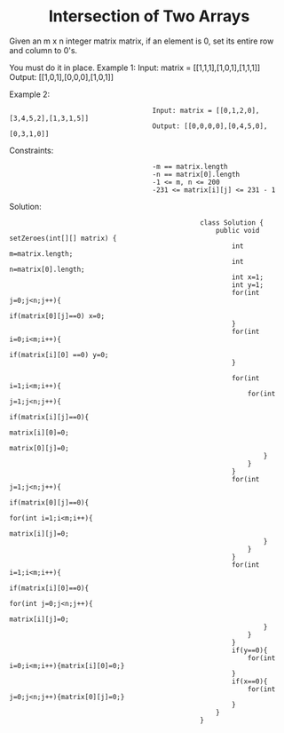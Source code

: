 <h1 align="center">Intersection of Two Arrays</h1>

Given an m x n integer matrix matrix, if an element is 0, set its entire row and column to 0's.

You must do it in place.
Example 1:
                                        Input: matrix = [[1,1,1],[1,0,1],[1,1,1]]
                                        Output: [[1,0,1],[0,0,0],[1,0,1]]

Example 2:

                                        Input: matrix = [[0,1,2,0],[3,4,5,2],[1,3,1,5]]
                                        Output: [[0,0,0,0],[0,4,5,0],[0,3,1,0]]

Constraints:

                                        -m == matrix.length
                                        -n == matrix[0].length
                                        -1 <= m, n <= 200
                                        -231 <= matrix[i][j] <= 231 - 1

Solution:

                                                    class Solution {
                                                        public void setZeroes(int[][] matrix) {
                                                            int m=matrix.length;
                                                            int n=matrix[0].length;
                                                            int x=1;
                                                            int y=1;
                                                            for(int j=0;j<n;j++){
                                                                if(matrix[0][j]==0) x=0;
                                                            }
                                                            for(int i=0;i<m;i++){
                                                                if(matrix[i][0] ==0) y=0;
                                                            }

                                                            for(int i=1;i<m;i++){
                                                                for(int j=1;j<n;j++){
                                                                    if(matrix[i][j]==0){
                                                                        matrix[i][0]=0;
                                                                        matrix[0][j]=0;
                                                                    }
                                                                }
                                                            }
                                                            for(int j=1;j<n;j++){
                                                                if(matrix[0][j]==0){
                                                                    for(int i=1;i<m;i++){
                                                                        matrix[i][j]=0;
                                                                    }
                                                                }
                                                            }
                                                            for(int i=1;i<m;i++){
                                                                if(matrix[i][0]==0){
                                                                    for(int j=0;j<n;j++){
                                                                        matrix[i][j]=0;
                                                                    }
                                                                }
                                                            }
                                                            if(y==0){
                                                                for(int i=0;i<m;i++){matrix[i][0]=0;}
                                                            }
                                                            if(x==0){
                                                                for(int j=0;j<n;j++){matrix[0][j]=0;}
                                                            }
                                                        }
                                                    }

